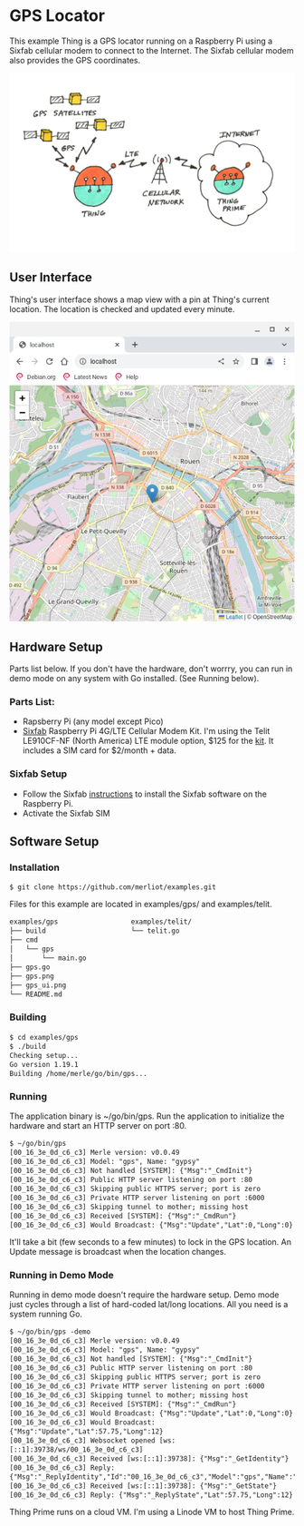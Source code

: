 # GPS Locator
This example Thing is a GPS locator running on a Raspberry Pi using a Sixfab
cellular modem to connect to the Internet.  The Sixfab cellular modem also
provides the GPS coordinates.

![Network](gps.png)

## User Interface
Thing's user interface shows a map view with a pin at Thing's current location.
The location is checked and updated every minute.

![UI](gps_ui.png)

## Hardware Setup
Parts list below.  If you don't have the hardware, don't worrry, you can run
in demo mode on any system with Go installed.  (See Running below).

### Parts List:
* Rapsberry Pi (any model except Pico)
* [Sixfab](https://sixfab.com) Raspberry Pi 4G/LTE Cellular Modem Kit.  I'm using the Telit LE910CF-NF
(North America) LTE module option, $125 for the [kit](https://sixfab.com/product/raspberry-pi-4g-lte-modem-kit/).
It includes a SIM card for $2/month + data.

### Sixfab Setup
* Follow the Sixfab [instructions](https://docs.sixfab.com/) to install the Sixfab software on the Raspberry Pi.
* Activate the Sixfab SIM

## Software Setup
### Installation
```
$ git clone https://github.com/merliot/examples.git
```

Files for this example are located in examples/gps/ and examples/telit.
```
examples/gps                  examples/telit/
├── build                     └── telit.go
├── cmd
│   └── gps
│       └── main.go
├── gps.go
├── gps.png
├── gps_ui.png
└── README.md
```

### Building

```
$ cd examples/gps
$ ./build
Checking setup...
Go version 1.19.1
Building /home/merle/go/bin/gps...
```

### Running
The application binary is ~/go/bin/gps.  Run the application to initialize the hardware and start an HTTP server on port :80.
```
$ ~/go/bin/gps
[00_16_3e_0d_c6_c3] Merle version: v0.0.49
[00_16_3e_0d_c6_c3] Model: "gps", Name: "gypsy"
[00_16_3e_0d_c6_c3] Not handled [SYSTEM]: {"Msg":"_CmdInit"}
[00_16_3e_0d_c6_c3] Public HTTP server listening on port :80
[00_16_3e_0d_c6_c3] Skipping public HTTPS server; port is zero
[00_16_3e_0d_c6_c3] Private HTTP server listening on port :6000
[00_16_3e_0d_c6_c3] Skipping tunnel to mother; missing host
[00_16_3e_0d_c6_c3] Received [SYSTEM]: {"Msg":"_CmdRun"}
[00_16_3e_0d_c6_c3] Would Broadcast: {"Msg":"Update","Lat":0,"Long":0}
```
It'll take a bit (few seconds to a few minutes) to lock in the GPS location.  An Update message is broadcast when the location changes.

### Running in Demo Mode
Running in demo mode doesn't require the hardware setup.  Demo mode just cycles through a list of hard-coded lat/long locations.  All you need is a system running Go.
```
$ ~/go/bin/gps -demo
[00_16_3e_0d_c6_c3] Merle version: v0.0.49
[00_16_3e_0d_c6_c3] Model: "gps", Name: "gypsy"
[00_16_3e_0d_c6_c3] Not handled [SYSTEM]: {"Msg":"_CmdInit"}
[00_16_3e_0d_c6_c3] Public HTTP server listening on port :80
[00_16_3e_0d_c6_c3] Skipping public HTTPS server; port is zero
[00_16_3e_0d_c6_c3] Private HTTP server listening on port :6000
[00_16_3e_0d_c6_c3] Skipping tunnel to mother; missing host
[00_16_3e_0d_c6_c3] Received [SYSTEM]: {"Msg":"_CmdRun"}
[00_16_3e_0d_c6_c3] Would Broadcast: {"Msg":"Update","Lat":0,"Long":0}
[00_16_3e_0d_c6_c3] Would Broadcast: {"Msg":"Update","Lat":57.75,"Long":12}
[00_16_3e_0d_c6_c3] Websocket opened [ws:[::1]:39738/ws/00_16_3e_0d_c6_c3]
[00_16_3e_0d_c6_c3] Received [ws:[::1]:39738]: {"Msg":"_GetIdentity"}
[00_16_3e_0d_c6_c3] Reply: {"Msg":"_ReplyIdentity","Id":"00_16_3e_0d_c6_c3","Model":"gps","Name":"gypsy","O
[00_16_3e_0d_c6_c3] Received [ws:[::1]:39738]: {"Msg":"_GetState"}
[00_16_3e_0d_c6_c3] Reply: {"Msg":"_ReplyState","Lat":57.75,"Long":12}
```


Thing Prime runs on a cloud VM.  I'm using a Linode VM to host Thing Prime.
